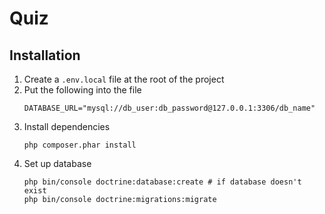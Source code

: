 Quiz
====

## Installation

1. Create a `.env.local` file at the root of the project
1. Put the following into the file
    ```env
    DATABASE_URL="mysql://db_user:db_password@127.0.0.1:3306/db_name"
    ```
1. Install dependencies
    ```shell script
    php composer.phar install
    ```
1. Set up database
    ```shell script
    php bin/console doctrine:database:create # if database doesn't exist
    php bin/console doctrine:migrations:migrate
    ```

